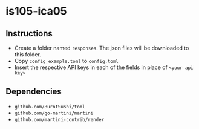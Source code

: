 # is105-ica05

## Instructions

* Create a folder named `responses`. The json files will be downloaded to this folder.
* Copy `config_example.toml` to `config.toml`
* Insert the respective API keys in each of the fields in place of `<your api key>`

## Dependencies

* `github.com/BurntSushi/toml`
* `github.com/go-martini/martini`
* `github.com/martini-contrib/render`

